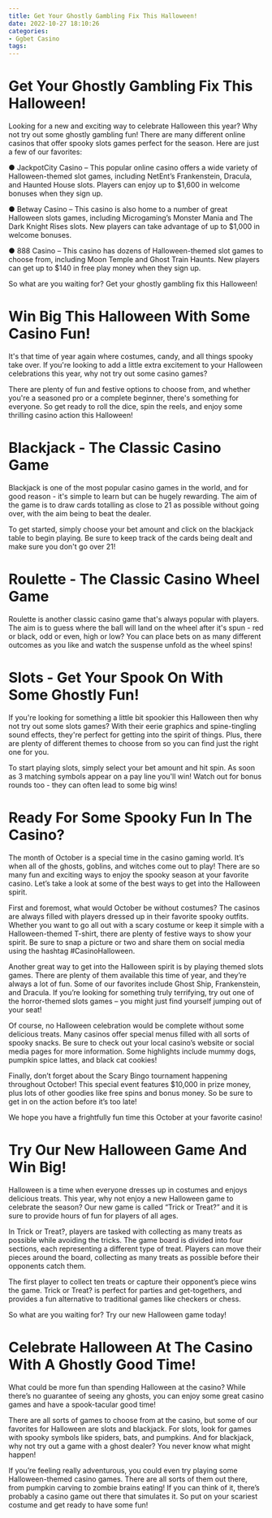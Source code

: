 ```yaml
---
title: Get Your Ghostly Gambling Fix This Halloween!
date: 2022-10-27 18:10:26
categories:
- Ggbet Casino
tags:
---
```



#  Get Your Ghostly Gambling Fix This Halloween!

Looking for a new and exciting way to celebrate Halloween this year? Why not try out some ghostly gambling fun! There are many different online casinos that offer spooky slots games perfect for the season. Here are just a few of our favorites:

● JackpotCity Casino – This popular online casino offers a wide variety of Halloween-themed slot games, including NetEnt’s Frankenstein, Dracula, and Haunted House slots. Players can enjoy up to $1,600 in welcome bonuses when they sign up.

● Betway Casino – This casino is also home to a number of great Halloween slots games, including Microgaming’s Monster Mania and The Dark Knight Rises slots. New players can take advantage of up to $1,000 in welcome bonuses.

● 888 Casino – This casino has dozens of Halloween-themed slot games to choose from, including Moon Temple and Ghost Train Haunts. New players can get up to $140 in free play money when they sign up.

So what are you waiting for? Get your ghostly gambling fix this Halloween!

#  Win Big This Halloween With Some Casino Fun!

It's that time of year again where costumes, candy, and all things spooky take over. If you're looking to add a little extra excitement to your Halloween celebrations this year, why not try out some casino games?

There are plenty of fun and festive options to choose from, and whether you're a seasoned pro or a complete beginner, there's something for everyone. So get ready to roll the dice, spin the reels, and enjoy some thrilling casino action this Halloween!

# Blackjack - The Classic Casino Game

Blackjack is one of the most popular casino games in the world, and for good reason - it's simple to learn but can be hugely rewarding. The aim of the game is to draw cards totalling as close to 21 as possible without going over, with the aim being to beat the dealer.

To get started, simply choose your bet amount and click on the blackjack table to begin playing. Be sure to keep track of the cards being dealt and make sure you don't go over 21!

# Roulette - The Classic Casino Wheel Game

Roulette is another classic casino game that's always popular with players. The aim is to guess where the ball will land on the wheel after it's spun - red or black, odd or even, high or low? You can place bets on as many different outcomes as you like and watch the suspense unfold as the wheel spins!

# Slots - Get Your Spook On With Some Ghostly Fun!

If you're looking for something a little bit spookier this Halloween then why not try out some slots games? With their eerie graphics and spine-tingling sound effects, they're perfect for getting into the spirit of things. Plus, there are plenty of different themes to choose from so you can find just the right one for you.

To start playing slots, simply select your bet amount and hit spin. As soon as 3 matching symbols appear on a pay line you'll win! Watch out for bonus rounds too - they can often lead to some big wins!

#  Ready For Some Spooky Fun In The Casino?

The month of October is a special time in the casino gaming world. It’s when all of the ghosts, goblins, and witches come out to play! There are so many fun and exciting ways to enjoy the spooky season at your favorite casino. Let’s take a look at some of the best ways to get into the Halloween spirit.

First and foremost, what would October be without costumes? The casinos are always filled with players dressed up in their favorite spooky outfits. Whether you want to go all out with a scary costume or keep it simple with a Halloween-themed T-shirt, there are plenty of festive ways to show your spirit. Be sure to snap a picture or two and share them on social media using the hashtag #CasinoHalloween.

Another great way to get into the Halloween spirit is by playing themed slots games. There are plenty of them available this time of year, and they’re always a lot of fun. Some of our favorites include Ghost Ship, Frankenstein, and Dracula. If you’re looking for something truly terrifying, try out one of the horror-themed slots games – you might just find yourself jumping out of your seat!

Of course, no Halloween celebration would be complete without some delicious treats. Many casinos offer special menus filled with all sorts of spooky snacks. Be sure to check out your local casino’s website or social media pages for more information. Some highlights include mummy dogs, pumpkin spice lattes, and black cat cookies!

Finally, don’t forget about the Scary Bingo tournament happening throughout October! This special event features $10,000 in prize money, plus lots of other goodies like free spins and bonus money. So be sure to get in on the action before it’s too late!

We hope you have a frightfully fun time this October at your favorite casino!

#  Try Our New Halloween Game And Win Big!

Halloween is a time when everyone dresses up in costumes and enjoys delicious treats. This year, why not enjoy a new Halloween game to celebrate the season? Our new game is called “Trick or Treat?” and it is sure to provide hours of fun for players of all ages.

In Trick or Treat?, players are tasked with collecting as many treats as possible while avoiding the tricks. The game board is divided into four sections, each representing a different type of treat. Players can move their pieces around the board, collecting as many treats as possible before their opponents catch them.

The first player to collect ten treats or capture their opponent’s piece wins the game. Trick or Treat? is perfect for parties and get-togethers, and provides a fun alternative to traditional games like checkers or chess.

So what are you waiting for? Try our new Halloween game today!

#  Celebrate Halloween At The Casino With A Ghostly Good Time!

What could be more fun than spending Halloween at the casino? While there’s no guarantee of seeing any ghosts, you can enjoy some great casino games and have a spook-tacular good time!

There are all sorts of games to choose from at the casino, but some of our favorites for Halloween are slots and blackjack. For slots, look for games with spooky symbols like spiders, bats, and pumpkins. And for blackjack, why not try out a game with a ghost dealer? You never know what might happen!

If you’re feeling really adventurous, you could even try playing some Halloween-themed casino games. There are all sorts of them out there, from pumpkin carving to zombie brains eating! If you can think of it, there’s probably a casino game out there that simulates it. So put on your scariest costume and get ready to have some fun!